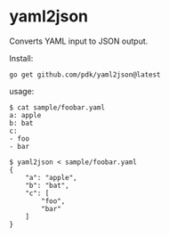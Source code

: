 # yaml2json

Converts YAML input to JSON output.

Install:

    go get github.com/pdk/yaml2json@latest

usage:

    $ cat sample/foobar.yaml
    a: apple
    b: bat
    c:
    - foo
    - bar

    $ yaml2json < sample/foobar.yaml
    {
        "a": "apple",
        "b": "bat",
        "c": [
            "foo",
            "bar"
        ]
    }
